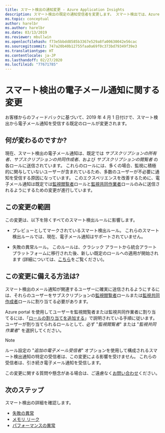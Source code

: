 ```yaml
---
title: スマート検出の通知変更 - Azure Application Insights
description: スマート検出の既定の通知受信者を変更します。 スマート検出では、Azure Application Insights を利用し、トレース テレメトリに異常なパターンがないか、アプリケーション トレースを監視できます。
ms.topic: conceptual
author: harelbr
ms.author: harelbr
ms.date: 03/13/2019
ms.reviewer: mbullwin
ms.openlocfilehash: f73e5bbdd8585b3367e529a8fa00630042e56cac
ms.sourcegitcommit: 747a20b40b12755faa0a69f0c373bd79349f39e3
ms.translationtype: HT
ms.contentlocale: ja-JP
ms.lasthandoff: 02/27/2020
ms.locfileid: "77671785"
---
```

# <a name="smart-detection-e-mail-notification-change"></a>スマート検出の電子メール通知に関する変更

お客様からのフィードバックに基づいて、2019 年 4 月 1 日付けで、スマート検出から電子メール通知を受信する既定のロールが変更されます。

## <a name="what-is-changing"></a>何が変わるのですか?

現在、スマート検出の電子メール通知は、既定では _サブスクリプションの所有者_、_サブスクリプションの共同作成者_、および _サブスクリプションの閲覧者_ の各ロールに送信されています。 これらのロールには、多くの場合、監視に積極的に関与していないユーザーが含まれているため、多数のユーザーが不必要に通知を受信する原因になっています。 このエクスペリエンスを改善するために、電子メール通知は既定では[監視閲覧者](https://docs.microsoft.com/azure/role-based-access-control/built-in-roles#monitoring-reader)ロールと[監視共同作業者](https://docs.microsoft.com/azure/role-based-access-control/built-in-roles#monitoring-contributor)ロールのみに送信されるようにするための変更が進行しています。

## <a name="scope-of-this-change"></a>この変更の範囲

この変更は、以下を除くすべてのスマート検出ルールに影響します。

* プレビューとしてマークされているスマート検出ルール。 これらのスマート検出ルールでは、現在、電子メール通知はサポートされていません。

* 失敗の異常ルール。 このルールは、クラシック アラートから統合アラート プラットフォームに移行された後、新しい既定のロールへの適用が開始されます (詳細については、[こちら](https://docs.microsoft.com/azure/azure-monitor/platform/monitoring-classic-retirement)をご覧ください)。

## <a name="how-to-prepare-for-this-change"></a>この変更に備える方法は?

スマート検出のメール通知が関連するユーザーに確実に送信されるようにするには、それらのユーザーをサブスクリプションの[監視閲覧者](https://docs.microsoft.com/azure/role-based-access-control/built-in-roles#monitoring-reader)ロールまたは[監視共同作成者](https://docs.microsoft.com/azure/role-based-access-control/built-in-roles#monitoring-contributor)ロールに割り当てる必要があります。

Azure portal を使用してユーザーを監視閲覧者または監視共同作業者に割り当てるには、「[ロールの割り当てを追加する](https://docs.microsoft.com/azure/role-based-access-control/role-assignments-portal#add-a-role-assignment)」で説明されている手順に従います。 ユーザーが割り当てられるロールとして、必ず "_監視閲覧者_" または "_監視共同作業者_" を選択してください。

> [!NOTE]
> ルール設定の "_追加の電子メール受信者_" オプションを使用して構成されるスマート検出通知の特定の受信者は、この変更による影響を受けません。 これらの受信者は、引き続き電子メール通知を受信します。

この変更に関する質問や懸念がある場合は、ご遠慮なく[お問い合わせ](mailto:smart-alert-feedback@microsoft.com)ください。

## <a name="next-steps"></a>次のステップ

スマート検出の詳細を確認します。

- [失敗の異常](../../azure-monitor/app/proactive-failure-diagnostics.md)
- [メモリ リーク](../../azure-monitor/app/proactive-potential-memory-leak.md)
- [パフォーマンスの異常](../../azure-monitor/app/proactive-performance-diagnostics.md)
